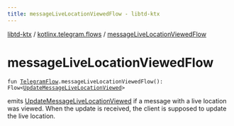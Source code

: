 ```yaml
---
title: messageLiveLocationViewedFlow - libtd-ktx
---
```


[libtd-ktx](../index.html) / [kotlinx.telegram.flows](index.html) / [messageLiveLocationViewedFlow](./message-live-location-viewed-flow.html)

# messageLiveLocationViewedFlow

`fun `[`TelegramFlow`](../kotlinx.telegram.core/-telegram-flow/index.html)`.messageLiveLocationViewedFlow(): Flow<`[`UpdateMessageLiveLocationViewed`](https://tdlibx.github.io/td/docs/org/drinkless/td/libcore/telegram/TdApi.UpdateMessageLiveLocationViewed.html)`>`

emits [UpdateMessageLiveLocationViewed](https://tdlibx.github.io/td/docs/org/drinkless/td/libcore/telegram/TdApi.UpdateMessageLiveLocationViewed.html) if a message with a live location was viewed. When the
update is received, the client is supposed to update the live location.

